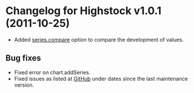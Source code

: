 # Changelog for Highstock v1.0.1 (2011-10-25)
        
- Added [series.compare](/stock/ref/#plotOptions-series--compare) option to compare the development of values.

## Bug fixes
- Fixed error on chart.addSeries.
- Fixed issues as listed at [GitHub](https://github.com/highslide-software/highcharts.com/commits/master) under dates since the last maintenance version.